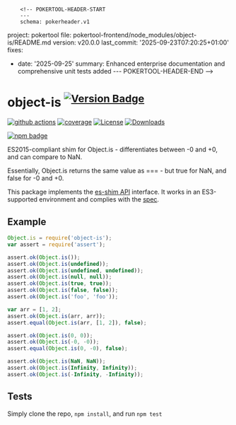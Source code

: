         <!-- POKERTOOL-HEADER-START
        ---
        schema: pokerheader.v1
project: pokertool
file: pokertool-frontend/node_modules/object-is/README.md
version: v20.0.0
last_commit: '2025-09-23T07:20:25+01:00'
fixes:
- date: '2025-09-25'
  summary: Enhanced enterprise documentation and comprehensive unit tests added
        ---
        POKERTOOL-HEADER-END -->
# object-is <sup>[![Version Badge][npm-version-svg]][package-url]</sup>

[![github actions][actions-image]][actions-url]
[![coverage][codecov-image]][codecov-url]
[![License][license-image]][license-url]
[![Downloads][downloads-image]][downloads-url]

[![npm badge][npm-badge-png]][package-url]

ES2015-compliant shim for Object.is - differentiates between -0 and +0, and can compare to NaN.

Essentially, Object.is returns the same value as === - but true for NaN, and false for -0 and +0.

This package implements the [es-shim API](https://github.com/es-shims/api) interface. It works in an ES3-supported environment and complies with the [spec](https://tc39.es/ecma262).

## Example

```js
Object.is = require('object-is');
var assert = require('assert');

assert.ok(Object.is());
assert.ok(Object.is(undefined));
assert.ok(Object.is(undefined, undefined));
assert.ok(Object.is(null, null));
assert.ok(Object.is(true, true));
assert.ok(Object.is(false, false));
assert.ok(Object.is('foo', 'foo'));

var arr = [1, 2];
assert.ok(Object.is(arr, arr));
assert.equal(Object.is(arr, [1, 2]), false);

assert.ok(Object.is(0, 0));
assert.ok(Object.is(-0, -0));
assert.equal(Object.is(0, -0), false);

assert.ok(Object.is(NaN, NaN));
assert.ok(Object.is(Infinity, Infinity));
assert.ok(Object.is(-Infinity, -Infinity));
```

## Tests
Simply clone the repo, `npm install`, and run `npm test`

[package-url]: https://npmjs.com/package/object-is
[npm-version-svg]: https://versionbadg.es/es-shims/object-is.svg
[deps-svg]: https://david-dm.org/es-shims/object-is.svg
[deps-url]: https://david-dm.org/es-shims/object-is
[dev-deps-svg]: https://david-dm.org/es-shims/object-is/dev-status.svg
[dev-deps-url]: https://david-dm.org/es-shims/object-is#info=devDependencies
[npm-badge-png]: https://nodei.co/npm/object-is.png?downloads=true&stars=true
[license-image]: https://img.shields.io/npm/l/object-is.svg
[license-url]: LICENSE
[downloads-image]: https://img.shields.io/npm/dm/object-is.svg
[downloads-url]: https://npm-stat.com/charts.html?package=object-is
[codecov-image]: https://codecov.io/gh/es-shims/object-is/branch/main/graphs/badge.svg
[codecov-url]: https://app.codecov.io/gh/es-shims/object-is/
[actions-image]: https://img.shields.io/endpoint?url=https://github-actions-badge-u3jn4tfpocch.runkit.sh/es-shims/object-is
[actions-url]: https://github.com/es-shims/object-is/actions
